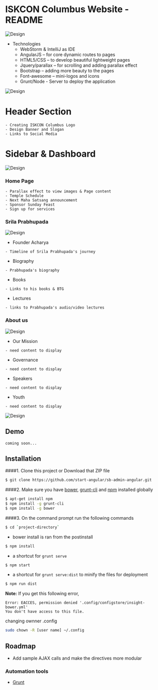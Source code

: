 # ISKCON Columbus Website - README

![Design](http://image.prntscr.com/image/7fc2ea149f83449c9545c339526aa148.png)

+ Technologies
    -	WebStorm & IntelliJ as IDE
    -	AngularJS – for core dynamic routes to pages
    -	HTML5/CSS – to develop beautiful lightweight pages
    -	Jquery/parallax – for scrolling and adding parallax effect
    -	Bootstrap – adding more beauty to the pages
    -	Font-awesome – mini-logos and icons
    -   Grunt/Node - Server to deploy the application 
    
![Design](http://www.clipartbest.com/cliparts/4Tb/MKM/4TbMKMXLc.png)
# Header Section
```
- Creating ISKCON Columbus Logo
- Design Banner and Slogan 
- Links to Social Media 
```

# Sidebar & Dashboard 
![Design](http://image.prntscr.com/image/467f5ab0406047148e47fc6b5a8b3d89.png)

### Home Page
```
- Parallax effect to view images & Page content
- Temple Schedule 
- Next Maha Satsang announcement
- Sponsor Sunday Feast
- Sign up for services
```

### Srila Prabhupada 
![Design](http://image.prntscr.com/image/382404b0f19742f88139a2e58769e57a.png)

+ Founder Acharya
```
- Timeline of Srila Prabhupada's journey
```
+ Biography
```
- Prabhupada's biography
```
+ Books
```
- Links to his books & BTG 
```
+ Lectures
```
- links to Prabhupada's audio/video lectures
```

### About us
![Design](http://image.prntscr.com/image/a248bf007f564c769779dbbdde1b841d.png)

+ Our Mission
```
- need content to display
```
+ Governance
```
- need content to display
```
+ Speakers
```
- need content to display
```
+ Youth
```
- need content to display
```
![Design](http://www.clipartbest.com/cliparts/4Tb/MKM/4TbMKMXLc.png)
## Demo
    coming soon...

## Installation
####1. Clone this project or Download that ZIP file

```sh
$ git clone https://github.com/start-angular/sb-admin-angular.git
```

####2.  Make sure you have [bower](http://bower.io/), [grunt-cli](https://www.npmjs.com/package/grunt-cli) and  [npm](https://www.npmjs.org/) installed globally
 
 
```sh
$ apt-get install npm
$ npm install -g grunt-cli
$ npm install -g bower
```
####3. On the command prompt run the following commands

```sh
$ cd `project-directory`
```
- bower install is ran from the postinstall
```sh
$ npm install 
```
- a shortcut for `grunt serve`
```sh
$ npm start
```
- a shortcut for `grunt serve:dist` to minify the files for deployment
```sh
$ npm run dist 
```


**Note:**
If you get this following error, 
```text
Error: EACCES, permission denied '.config/configstore/insight-bower.yml'
You don't have access to this file.
```
changing ownner .config

```sh
sudo chown -R [user name] ~/.config
```


## Roadmap

- Add sample AJAX calls and make the directives more modular

### Automation tools

- [Grunt](http://gruntjs.com/)
